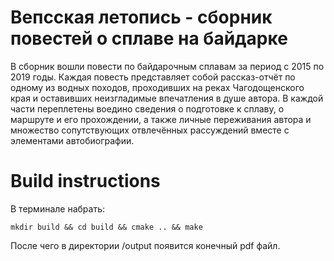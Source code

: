 # Вепсская летопись - сборник повестей о сплаве на байдарке

В сборник вошли повести по байдарочным сплавам за период с 2015 по 2019 годы. Каждая повесть представляет собой рассказ-отчёт по одному из водных походов, проходивших на реках Чагодощенского края и оставивших неизгладимые впечатления в душе автора. В каждой части переплетены воедино сведения о подготовке к сплаву, о маршруте и его прохождении, а также личные переживания автора и множество сопутствующих отвлечённых рассуждений вместе с элементами автобиографии.

# Build instructions

В терминале набрать:
```
mkdir build && cd build && cmake .. && make
```
После чего в директории /output появится конечный pdf файл.
